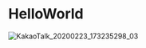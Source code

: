 # HelloWorld
![KakaoTalk_20200223_173235298_03](https://user-images.githubusercontent.com/64621839/81255918-ee2b4380-9069-11ea-9bb7-d4a1e3139013.jpg)
